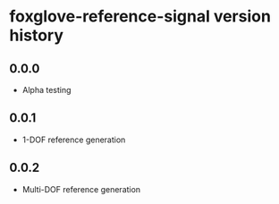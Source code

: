 # foxglove-reference-signal version history

## 0.0.0

- Alpha testing

## 0.0.1

- 1-DOF reference generation

## 0.0.2

- Multi-DOF reference generation
